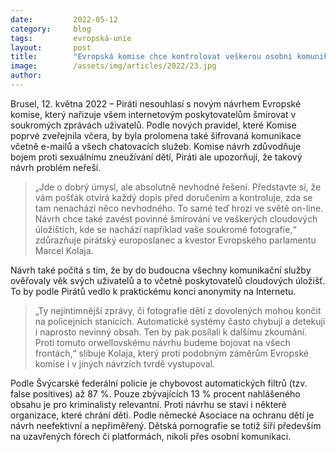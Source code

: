 ```yaml
---
date:         2022-05-12
category:     blog
tags:         evropská-unie 
layout:       post
title:        "Evropská komise chce kontrolovat veškerou osobní komunikaci všech uživatelů. Piráti jsou tvrdě proti"
image:        /assets/img/articles/2022/23.jpg
author:       
---
```


Brusel, 12. května 2022 – Piráti nesouhlasí s novým návrhem Evropské komise, který nařizuje všem internetovým poskytovatelům šmírovat v soukromých zprávách uživatelů. Podle nových pravidel, které Komise poprvé zveřejnila včera, by byla prolomena také šifrovaná komunikace včetně e-mailů a všech chatovacích služeb. Komise návrh zdůvodňuje bojem proti sexuálnímu zneužívání dětí, Piráti ale upozorňují, že takový návrh problém neřeší.

> „Jde o dobrý úmysl, ale absolutně nevhodné řešení. Představte si, že vám pošťák otvírá každý dopis před doručením a kontroluje, zda se tam nenachází něco nevhodného. To samé teď hrozí ve světě on-line. Návrh chce také zavést povinné šmírování ve veškerých cloudových úložištích, kde se nachází například vaše soukromé fotografie,“ zdůrazňuje pirátský europoslanec a kvestor Evropského parlamentu Marcel Kolaja.

Návrh také počítá s tím, že by do budoucna všechny komunikační služby ověřovaly věk svých uživatelů a to včetně poskytovatelů cloudových úložišť. To by podle Pirátů vedlo k praktickému konci anonymity na Internetu.

> „Ty nejintimnější zprávy, či fotografie dětí z dovolených mohou končit na policejních stanicích. Automatické systémy často chybují a detekují i naprosto nevinný obsah. Ten by pak posílali k dalšímu zkoumání. Proti tomuto orwellovskému návrhu budeme bojovat na všech frontách,“ slibuje Kolaja, který proti podobným záměrům Evropské komise i v jiných návrzích tvrdě vystupoval.

Podle Švýcarské federální policie je chybovost automatických filtrů (tzv. false positives) až 87 %. Pouze zbývajících 13 % procent nahlášeného obsahu je pro kriminalisty relevantní. Proti návrhu se staví i některé organizace, které chrání děti. Podle německé Asociace na ochranu dětí je návrh neefektivní a nepřiměřený. Dětská pornografie se totiž šíří především na uzavřených fórech či platformách, nikoli přes osobní komunikaci.
